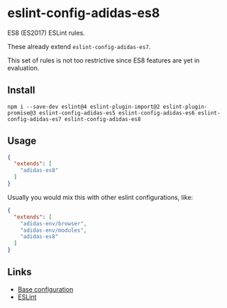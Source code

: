 # eslint-config-adidas-es8

ES8 (ES2017) ESLint rules.

These already extend `eslint-config-adidas-es7`.

This set of rules is not too restrictive since ES8 features are yet in evaluation.

## Install

```
npm i --save-dev eslint@4 eslint-plugin-import@2 eslint-plugin-promise@3 eslint-config-adidas-es5 eslint-config-adidas-es6 eslint-config-adidas-es7 eslint-config-adidas-es8
```

## Usage

```json
{
  "extends": [
    "adidas-es8"
  ]
}
```

Usually you would mix this with other eslint configurations, like:

```json
{
  "extends": [
    "adidas-env/browser",
    "adidas-env/modules",
    "adidas-es8"
  ]
}
```

## Links

- [Base configuration](https://tools.adidas-group.com/bitbucket/projects/BWRNPM/repos/pea-linter-configs/browse/packages/eslint-config-es5)
- [ESLint](https://eslint.org/)
